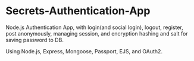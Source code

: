 # Secrets-Authentication-App
Node.js Authentication App,
with login(and social login), logout, register, post anonymously, managing session, and
encryption hashing and salt for saving password to DB.

Using Node.js, Express, Mongoose, Passport, EJS, and OAuth2.

